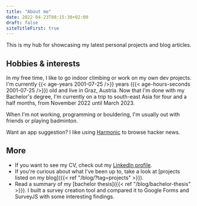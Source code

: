 ```yaml
---
title: "About me"
date: 2022-04-23T08:15:30+02:00
draft: false
siteTitleFirst: true
---
```


This is my hub for showcasing my latest personal projects and blog articles.

## Hobbies & interests
In my free time, I like to go indoor climbing or work on my own dev projects. I'm currently {{< age-years 2001-07-25 />}} years ({{< age-hours-seconds 2001-07-25 />}}) old and live in Graz, Austria. Now that I'm done with my Bachelor's degree, I'm currently on a trip to south-east Asia for four and a half months, from November 2022 until March 2023.

When I'm not working, programming or bouldering, I'm usually out with friends or playing badminton. 

Want an app suggestion? I like using [Harmonic](https://play.google.com/store/apps/details?id=com.simon.harmonichackernews&hl=en) to browse hacker news.

## More
- If you want to see my CV, check out my [LinkedIn profile](https://linkedin.com/in/filippo-orru).
- If you're curious about what I've been up to, take a look at [projects listed on my blog]({{< ref "/blog/?tag=projects" >}}).
- Read a summary of my [bachelor thesis]({{< ref "/blog/bachelor-thesis" >}}). I built a survey creation tool and compared it to Google Forms and SurveyJS with some interesting findings.